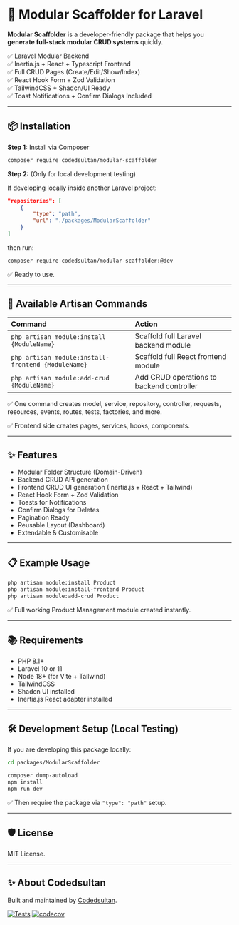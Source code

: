 
# 🚀 Modular Scaffolder for Laravel

**Modular Scaffolder** is a developer-friendly package that helps you **generate full-stack modular CRUD systems** quickly.

✅ Laravel Modular Backend  
✅ Inertia.js + React + Typescript Frontend  
✅ Full CRUD Pages (Create/Edit/Show/Index)  
✅ React Hook Form + Zod Validation  
✅ TailwindCSS + Shadcn/UI Ready  
✅ Toast Notifications + Confirm Dialogs Included

---

## 📦 Installation

**Step 1:** Install via Composer

```bash
composer require codedsultan/modular-scaffolder
```

**Step 2:** (Only for local development testing)

If developing locally inside another Laravel project:

```json
"repositories": [
    {
        "type": "path",
        "url": "./packages/ModularScaffolder"
    }
]
```
then run:

```bash
composer require codedsultan/modular-scaffolder:@dev
```

✅ Ready to use.

---

## 🚀 Available Artisan Commands

| Command | Action |
|:--------|:-------|
| `php artisan module:install {ModuleName}` | Scaffold full Laravel backend module |
| `php artisan module:install-frontend {ModuleName}` | Scaffold full React frontend module |
| `php artisan module:add-crud {ModuleName}` | Add CRUD operations to backend controller |

✅ One command creates model, service, repository, controller, requests, resources, events, routes, tests, factories, and more.

✅ Frontend side creates pages, services, hooks, components.

---

## ✨ Features

- Modular Folder Structure (Domain-Driven)
- Backend CRUD API generation
- Frontend CRUD UI generation (Inertia.js + React + Tailwind)
- React Hook Form + Zod Validation
- Toasts for Notifications
- Confirm Dialogs for Deletes
- Pagination Ready
- Reusable Layout (Dashboard)
- Extendable & Customisable

---

## 📋 Example Usage

```bash
php artisan module:install Product
php artisan module:install-frontend Product
php artisan module:add-crud Product
```

✅ Full working Product Management module created instantly.

---

## 📚 Requirements

- PHP 8.1+
- Laravel 10 or 11
- Node 18+ (for Vite + Tailwind)
- TailwindCSS
- Shadcn UI installed
- Inertia.js React adapter installed

---

## 🛠 Development Setup (Local Testing)

If you are developing this package locally:

```bash
cd packages/ModularScaffolder

composer dump-autoload
npm install
npm run dev
```

✅ Then require the package via `"type": "path"` setup.

---

## 🛡️ License

MIT License.

---

## ✨ About Codedsultan

Built and maintained by [Codedsultan](https://github.com/Codedsultan).  
<!-- We build tools that make Laravel and React development faster, cleaner, and happier. 🚀
```

---

 -->

[![Tests](https://github.com/Codedsultan/modular-scaffolder/actions/workflows/tests.yml/badge.svg)](https://github.com/Codedsultan/modular-scaffolder/actions)
[![codecov](https://codecov.io/gh/Codedsultan/modular-scaffolder/branch/main/graph/badge.svg)](https://codecov.io/gh/Codedsultan/modular-scaffolder)

<!-- Full-stack Laravel Modular CRUD Generator... -->



